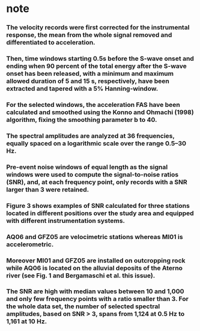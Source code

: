 # note

### The velocity records were first corrected for the instrumental response, the mean from the  whole signal removed and differentiated to acceleration.

### Then, time windows starting 0.5s  before the S-wave onset and ending when 90 percent of the total energy after the S-wave onset has been released, with a minimum and maximum allowed duration of 5 and 15 s, respectively, have been extracted and tapered with a 5% Hanning-window.
### For the selected  windows, the acceleration FAS have been calculated and smoothed using the Konno and  Ohmachi (1998) algorithm, fixing the smoothing parameter b to 40.

### The spectral amplitudes are analyzed at 36 frequencies, equally spaced on a logarithmic scale over the range 0.5–30 Hz.
### Pre-event noise windows of equal length as the signal windows were used to compute the signal-to-noise ratios (SNR), and, at each frequency point, only records with a SNR  larger than 3 were retained.
### Figure 3 shows examples of SNR calculated for three stations  located in different positions over the study area and equipped with different instrumentation systems.
### AQ06 and GFZ05 are velocimetric stations whereas MI01 is accelerometric.
### Moreover MI01 and GFZ05 are installed on outcropping rock while AQ06 is located on the alluvial deposits of the Aterno river (see Fig. 1 and Bergamaschi et al. this issue).
### The SNR are high with median values between 10 and 1,000 and only few frequency points with a ratio smaller than 3. For the whole data set, the number of selected spectral amplitudes, based on SNR > 3, spans from 1,124 at 0.5 Hz to 1,161 at 10 Hz.
